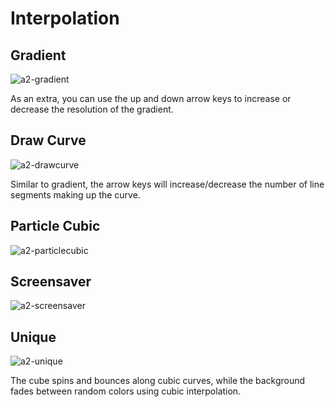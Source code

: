 # Interpolation

## Gradient
![a2-gradient](https://user-images.githubusercontent.com/1498116/134603093-d439daa7-ad22-485a-8cfe-5bd149803f5f.png)

As an extra, you can use the up and down arrow keys to increase or decrease the resolution of the gradient.

## Draw Curve
![a2-drawcurve](https://user-images.githubusercontent.com/1498116/134603139-3d03a133-3c69-4a50-b528-9c850449b701.png)

Similar to gradient, the arrow keys will increase/decrease the number of line segments making up the curve.

## Particle Cubic
![a2-particlecubic](https://user-images.githubusercontent.com/1498116/134603209-4651e6f3-1fe7-4770-b7e2-996a540b7a4f.gif)


## Screensaver
![a2-screensaver](https://user-images.githubusercontent.com/1498116/134603224-0b63c033-fff0-46bc-bb0b-7905891ddb6c.gif)


## Unique
![a2-unique](https://user-images.githubusercontent.com/1498116/134603256-f5080173-5afb-4cc3-97ea-6259ac99c2a4.gif)

The cube spins and bounces along cubic curves, while the background fades between random colors using cubic interpolation.
